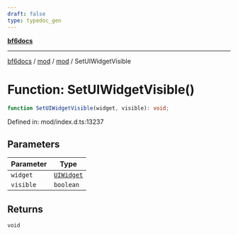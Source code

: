 ```yaml
---
draft: false
type: typedoc_gen
---
```


[**bf6docs**](../../../_index.md)

***

[bf6docs](../../../_index.md) / [mod](../../_index.md) / [mod](../_index.md) / SetUIWidgetVisible

# Function: SetUIWidgetVisible()

```ts
function SetUIWidgetVisible(widget, visible): void;
```

Defined in: mod/index.d.ts:13237

## Parameters

| Parameter | Type |
| ------ | ------ |
| `widget` | [`UIWidget`](../UIWidget/_index.md) |
| `visible` | `boolean` |

## Returns

`void`
